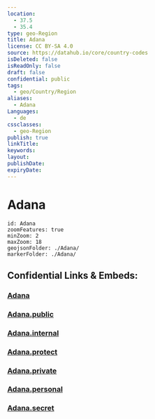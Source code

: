 ```yaml
---
location:
  - 37.5
  - 35.4
type: geo-Region
title: Adana
license: CC BY-SA 4.0
source: https://datahub.io/core/country-codes
isDeleted: false
isReadOnly: false
draft: false
confidential: public
tags:
  - geo/Country/Region
aliases:
  - Adana
Languages:
  - de
cssclasses:
  - geo-Region
publish: true
linkTitle:
keywords:
layout:
publishDate:
expiryDate:
---
```


# Adana

```leaflet
id: Adana
zoomFeatures: true 
minZoom: 2 
maxZoom: 18
geojsonFolder: ./Adana/
markerFolder: ./Adana/
```


## Confidential Links & Embeds: 

### [Adana](/_Standards/Earth/Continent/Europe/Europe~East/Turkey/Provinces~Turkey/Adana.md) 

### [Adana.public](/_public/Earth/Continent/Europe/Europe~East/Turkey/Provinces~Turkey/Adana.public.md) 

### [Adana.internal](/_internal/Earth/Continent/Europe/Europe~East/Turkey/Provinces~Turkey/Adana.internal.md) 

### [Adana.protect](/_protect/Earth/Continent/Europe/Europe~East/Turkey/Provinces~Turkey/Adana.protect.md) 

### [Adana.private](/_private/Earth/Continent/Europe/Europe~East/Turkey/Provinces~Turkey/Adana.private.md) 

### [Adana.personal](/_personal/Earth/Continent/Europe/Europe~East/Turkey/Provinces~Turkey/Adana.personal.md) 

### [Adana.secret](/_secret/Earth/Continent/Europe/Europe~East/Turkey/Provinces~Turkey/Adana.secret.md)

